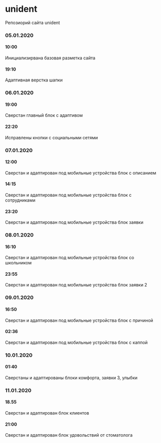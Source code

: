 # unident
Репозиорий сайта unident
### 05.01.2020
#### 10:00
Инициализирвана базовая разметка сайта
#### 19:10
Адаптивная верстка шапки
### 06.01.2020
#### 19:00
Сверстан главный блок с адаптивом
#### 22:20
Исправлены кнопки с социальными сетями
### 07.01.2020
#### 12:00
Сверстан и адаптирован под мобильные устройства блок с описанием
#### 14:15
Сверстан и адаптирован под мобильные устройства блок с сотрудниками
#### 23:20
Сверстан и адаптирован под мобильные устройства блок заявки
### 08.01.2020
#### 16:10
Сверстан и адаптирован под мобильные устройства блок со школьником
#### 23:55
Сверстан и адаптирован под мобильные устройства блок заявки 2
### 09.01.2020
#### 16:50
Сверстан и адаптирован под мобильные устройства блок с причиной
#### 02:36
Сверстан и адаптирован под мобильные устройства блок с каппой
### 10.01.2020
#### 01:40
Сверстаны и адаптированы блоки комфорта, заявки 3, улыбки
### 11.01.2020
#### 18.55
Сверстан и адаптирован блок клиентов
#### 21:00
Сверстан и адаптирован блок удовольствий от стоматолога
